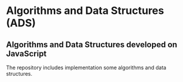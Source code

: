 # Algorithms and Data Structures (ADS)
Algorithms and Data Structures developed on JavaScript
---

The repository includes implementation some algorithms and data structures.
